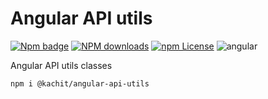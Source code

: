 # Angular API utils

[![Npm badge](https://img.shields.io/npm/v/@kachit/angular-api-utils.svg)][npm]
[![NPM downloads][npm-download]][npm]
[![npm License](https://img.shields.io/npm/l/ng-packagr.svg?style=flat-square)](https://github.com/ng-packagr/ng-packagr/blob/master/LICENSE)
![angular](https://img.shields.io/badge/angular-^9.0-lightgrey.svg?style=flat-square)  

[npm]: https://www.npmjs.com/package/@kachit/angular-api-utils
[npm-download]: https://img.shields.io/npm/dm/@kachit/angular-api-utils.svg?style=flat-square

Angular API utils classes

```bash
npm i @kachit/angular-api-utils
```
